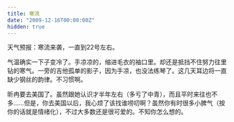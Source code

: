 ```yaml
---
title: 寒流
date: "2009-12-16T00:00:00Z"
hidden: true
---
```

天气预报：寒流来袭，一直到22号左右。

气温确实一下子变冷了。手凉凉的，缩进毛衣的袖口里。却还是抵挡不住努力往里钻的寒气。一旁的吉他孤单的影子，因为手凉，也没法练琴了。这几天耳边将一直缺少钢丝的韵律。不习惯啊。

昕冉要去美国了。虽然跟她认识才半年左右（多亏了中青），而且平时来往也不多……但是，你去美国以后，我心烦了该找谁唠叨啊？虽然你有时很多小脾气（按你的话就是情绪化），不过大多数还是很可爱的。不知你怎么想的。